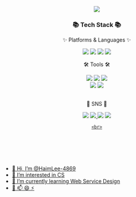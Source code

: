 </div>
<div align="center">
<img src="https://capsule-render.vercel.app/api?type=waving&color=efb6fc&height=200&section=header&text=Haim_Lee's Github!&fontColor=fbf5fc&fontSize=80&fontAlignY=40&animation=twinkling" />

</div>
<div align=center>
	<h3>📚 Tech Stack 📚</h3>
	<p>✨ Platforms & Languages ✨</p>
</div>

<div align="center">
	<img src="https://img.shields.io/badge/C++-00599C?style=flat&logo=C++&logoColor=white" />
	<img src="https://img.shields.io/badge/Java-007396?style=flat&logo=Conda-Forge&logoColor=white" />
	<img src="https://img.shields.io/badge/MySQL-4479A1?style=flat&logo=MySQL&logoColor=white" />
	<img src="https://img.shields.io/badge/Linux-FCC624?style=flat&logo=Linux&logoColor=white" />
</div>



<div align=center>
	<p>🛠 Tools 🛠</p>
</div>
<div align=center>
	<img src="https://img.shields.io/badge/Visual%20Studio-a31ed4?style=flat&logo=VisualStudioCode&logoColor=white" />	 <!-- visual studio -->
	<img src="https://img.shields.io/badge/Visual%20Studio%20Code-007ACC?style=flat&logo=VisualStudioCode&logoColor=white" /> <!-- 비주얼코드 -->
	<img src="https://img.shields.io/badge/Eclipse%20IDE-2C2255?style=flat&logo=EclipseIDE&logoColor=white" />	<!-- 이클립스 -->
	<br>
	<img src="https://img.shields.io/badge/AWS-232F3E?style=flat&logo=AmazonAWS&logoColor=white" />
	<img src="https://img.shields.io/badge/GitHub-181717?style=flat&logo=GitHub&logoColor=white" />
</div>
<br>
<div align=center>
	<p>🎨 SNS 🎨</p>
</div>
<div align=center>
	</a>	<!-- 블로그 -->
		<img src="https://img.shields.io/badge/Blog-2DB400?style=flat&logo=Blogger&logoColor=white" />
	</a>	<!-- 이메일 -->
	<a href="j_haim4869@naver.com">
		<img src="https://img.shields.io/badge/Mail-30B980?style=flat&logo=Gmail&logoColor=white" />
	</a>	<!-- 노션 -->
		<img src="https://img.shields.io/badge/Notion-000000?style=flat&logo=Notion&logoColor=white" />
	</a>	<!-- 깃허브 -->
	<a href="gitbhub.com/HaimLee-4869">
	<img src="https://img.shields.io/badge/GitHub-181717?style=flat&logo=GitHub&logoColor=white" />
 
	<br>
</div>



<br>







<br>
<br>
<br>

- 👋 Hi, I’m @HaimLee-4869
- 👀 I’m interested in CS
- 🌱 I’m currently learning Web Service Design
- 💞️ 📫 😄 ⚡ 

<!---
HaimLee-4869/HaimLee-4869 is a ✨ special ✨ repository because its `README.md` (this file) appears on your GitHub profile.
You can click the Preview link to take a look at your changes.
--->
